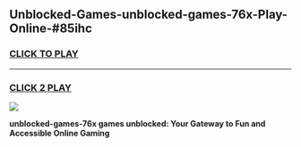 
## Unblocked-Games-unblocked-games-76x-Play-Online-#85ihc
<h3>
<a href="https://premium.freeplayer.one?title=unblocked-games-76x&ref=24F">CLICK TO PLAY</a></h3>
<hr>

<h3>
<a href="https://premium.freeplayer.one?title=unblocked-games-76x&ref=24F">CLICK 2 PLAY</a>
  
</h3>

<a href="https://premium.freeplayer.one?title=unblocked-games-76x&ref=24F/"><img src="https://clearcache.store/games.png"></a>


**unblocked-games-76x games unblocked: Your Gateway to Fun and Accessible Online Gaming**
